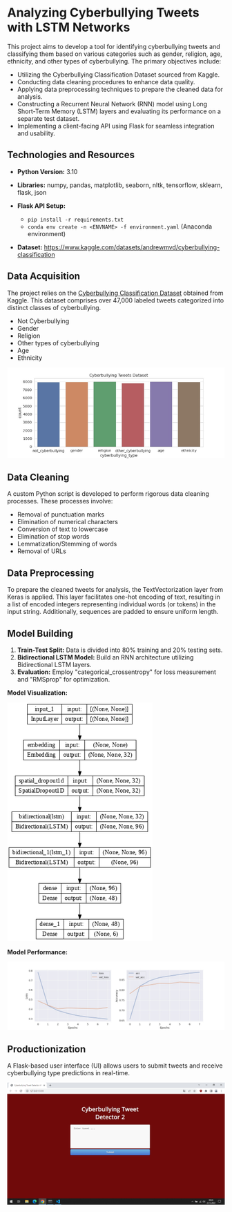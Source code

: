 # Analyzing Cyberbullying Tweets with LSTM Networks 
This project aims to develop a tool for identifying cyberbullying tweets and classifying them based on various categories such as gender, religion, age, ethnicity, and other types of cyberbullying. The primary objectives include:

- Utilizing the Cyberbullying Classification Dataset sourced from Kaggle.
- Conducting data cleaning procedures to enhance data quality.
- Applying data preprocessing techniques to prepare the cleaned data for analysis.
- Constructing a Recurrent Neural Network (RNN) model using Long Short-Term Memory (LSTM) layers and evaluating its performance on a separate test dataset.
- Implementing a client-facing API using Flask for seamless integration and usability.

## Technologies and Resources
* **Python Version:** 3.10  
* **Libraries:** numpy, pandas, matplotlib, seaborn, nltk, tensorflow, sklearn, flask, json  
* **Flask API Setup:**
  * ```pip install -r requirements.txt```  
  *  ```conda env create -n <ENVNAME> -f environment.yaml```  (Anaconda environment)
   
* **Dataset:** https://www.kaggle.com/datasets/andrewmvd/cyberbullying-classification

## Data Acquisition
The project relies on the [Cyberbullying Classification Dataset](https://www.kaggle.com/datasets/andrewmvd/cyberbullying-classification) obtained from Kaggle. This dataset comprises over 47,000 labeled tweets categorized into distinct classes of cyberbullying.

- Not Cyberbullying
- Gender
- Religion
- Other types of cyberbullying
- Age
- Ethnicity

![alt text](https://github.com/polaternez/cyberbullying-tweet-detection-rnn/blob/master/reports/figures/cyberbullying_type_counts.jpg "Cyberbullying Type Counts")


## Data Cleaning
A custom Python script is developed to perform rigorous data cleaning processes. These processes involve:

- Removal of punctuation marks
- Elimination of numerical characters
- Conversion of text to lowercase
- Elimination of stop words
- Lemmatization/Stemming of words
- Removal of URLs

## Data Preprocessing
To prepare the cleaned tweets for analysis, the TextVectorization layer from Keras is applied. This layer facilitates one-hot encoding of text, resulting in a list of encoded integers representing individual words (or tokens) in the input string. Additionally, sequences are padded to ensure uniform length.

## Model Building 
1. **Train-Test Split:** Data is divided into 80% training and 20% testing sets.
2. **Bidirectional LSTM Model:** Build an RNN architecture utilizing Bidirectional LSTM layers.
3. **Evaluation:** Employ "categorical_crossentropy" for loss measurement and "RMSprop" for optimization.

**Model Visualization:**

![alt text](https://github.com/polaternez/cyberbullying-tweet-detection-rnn/blob/master/reports/figures/model.png "LSTM Model")

**Model Performance:**

![alt text](https://github.com/polaternez/cyberbullying-tweet-detection-rnn/blob/master/reports/figures/results.jpg "Model Performances")

## Productionization 
A Flask-based user interface (UI) allows users to submit tweets and receive cyberbullying type predictions in real-time.

![alt text](https://github.com/polaternez/cyberbullying-tweet-detection-rnn/blob/master/reports/figures/flask-api.png "Cyberbullying Tweet Detector 2")






